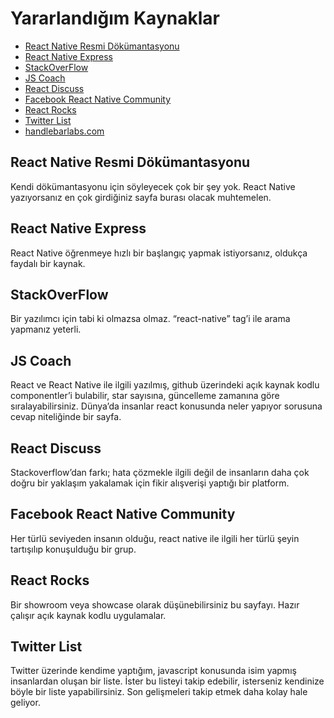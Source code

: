 # Yararlandığım Kaynaklar

* [React Native Resmi Dökümantasyonu](https://facebook.github.io/react-native/docs/getting-started.html)
* [React Native Express](http://www.reactnativeexpress.com/componentName_api)
* [StackOverFlow](http://stackoverflow.com/questions/tagged/react-native)
* [JS Coach](https://js.coach/react-native/react-native-web?sort=popular)
* [React Discuss](https://discuss.reactjs.org/)
* [Facebook React Native Community](https://www.facebook.com/groups/react.native.community/?ref=nf_target&fref=nf)
* [React Rocks](https://react.rocks/)
* [Twitter List](https://twitter.com/yosooff/lists/statics)
* [handlebarlabs.com](https://learn.handlebarlabs.com/p/react-native-basics-build-a-currency-converter)

## React Native Resmi Dökümantasyonu <a id="0a81"></a>

Kendi dökümantasyonu için söyleyecek çok bir şey yok. React Native yazıyorsanız en çok girdiğiniz sayfa burası olacak muhtemelen.

## React Native Express <a id="0a81"></a>

React Native öğrenmeye hızlı bir başlangıç yapmak istiyorsanız, oldukça faydalı bir kaynak.

## StackOverFlow <a id="2f40"></a>

Bir yazılımcı için tabi ki olmazsa olmaz. “react-native” tag’i ile arama yapmanız yeterli.

## JS Coach <a id="2ecd"></a>

React ve React Native ile ilgili yazılmış, github üzerindeki açık kaynak kodlu componentler’i bulabilir, star sayısına, güncelleme zamanına göre sıralayabilirsiniz. Dünya’da insanlar react konusunda neler yapıyor sorusuna cevap niteliğinde bir sayfa.

## React Discuss <a id="46b6"></a>

Stackoverflow’dan farkı; hata çözmekle ilgili değil de insanların daha çok doğru bir yaklaşım yakalamak için fikir alışverişi yaptığı bir platform.

## Facebook React Native Community <a id="2e04"></a>

Her türlü seviyeden insanın olduğu, react native ile ilgili her türlü şeyin tartışılıp konuşulduğu bir grup.

## React Rocks <a id="fd86"></a>

Bir showroom veya showcase olarak düşünebilirsiniz bu sayfayı. Hazır çalışır açık kaynak kodlu uygulamalar.

## Twitter List <a id="f828"></a>

Twitter üzerinde kendime yaptığım, javascript konusunda isim yapmış insanlardan oluşan bir liste. İster bu listeyi takip edebilir, isterseniz kendinize böyle bir liste yapabilirsiniz. Son gelişmeleri takip etmek daha kolay hale geliyor.

